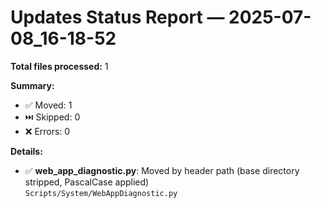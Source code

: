 # Updates Status Report — 2025-07-08_16-18-52

**Total files processed:** 1

**Summary:**
- ✅ Moved: 1
- ⏭️ Skipped: 0
- ❌ Errors: 0

**Details:**

- ✅ **web_app_diagnostic.py**: Moved by header path (base directory stripped, PascalCase applied)  
    `Scripts/System/WebAppDiagnostic.py`

